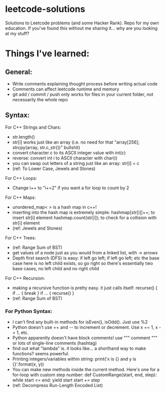 # leetcode-solutions
Solutions to Leetcode problems (and some Hacker Rank).
Repo for my own education. 
If you've found this without me sharing it... why are you looking at my stuff? 

# Things I've learned:

## General:
- Write comments explaining thought process before writing actual code
- Comments can affect leetcode runtime and memory
- git add / commit / push only works for files in your current folder, not necessarily the whole repo

## Syntax:

For C++ Strings and Chars:
- str.length()
- str[i] works just like an array (i.e. no need for that "array[256]; strcpy(array, str.c_str())" bullshit)
- convert character c to its ASCII integer value with int(c)
- reverse: convert int i to ASCII character with char(i)
- you can swap out letters of a string just like an array:
str[i] = c
- (ref: To Lower Case, Jewels and Stones)

For C++ Loops:
- Change i++ to "i+=2" if you want a for loop to count by 2

For C++ Maps:
- unordered_map<  > is a hash map in c++!
- inserting into the hash map is extremely simple:
hashmap[str[i]]++;        to insert str[i] element
hashmap.count(str[i]);    to check for a collision with str[i] element
- (ref: Jewels and Stones)

For C++ Trees:
- (ref: Range Sum of BST)
- get values of a node just as you would from a linked list, with -> arrows
- Depth first search (DFS) is easy: if left go left; if left go left; etc
  the base case here is no left child exists, so go right
  so there's essentially two base cases, no left child and no right child

For C++ Recursion:
- making a recursive function is pretty easy. it just calls itself:
  recurse() {
  if ... { break }
  if ... { recurse() }
- (ref: Range Sum of BST)

### For Python Syntax:
- I can't find any built-in methods for isEven(), isOdd(). Just use %2
- Python doesn't use ++ and -- to increment or decrement. Use x += 1, x -= 1, etc.
- Python apparently doesn't have block comments! use """ comment """ or lots of single-line comments (hashtag)
- find out what "lambda" is. it looks like... a shorthand way to make functions? seems powerful.
- Printing integers/variables within string:
  print('x is {} and y is {}'.format(x, y))
- You can make new methods inside the current method. Here's one for a for-loop with custom step number:
  def CustomRange(start, end, step):
            while start <= end:
                yield start
                start += step
- (ref: Decompress Run-Length Encoded List)
